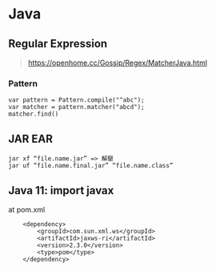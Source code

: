 # Java

## Regular Expression
> https://openhome.cc/Gossip/Regex/MatcherJava.html

### Pattern

```
var pattern = Pattern.compile("^abc");
var matcher = pattern.matcher("abcd");
matcher.find()
```

## JAR EAR

```
jar xf “file.name.jar” => 解壓
jar uf “file.name.final.jar” “file.name.class”

```


## Java 11: import javax
at pom.xml
```
    <dependency>
        <groupId>com.sun.xml.ws</groupId>
        <artifactId>jaxws-ri</artifactId>
        <version>2.3.0</version>
        <type>pom</type>
    </dependency>
```
